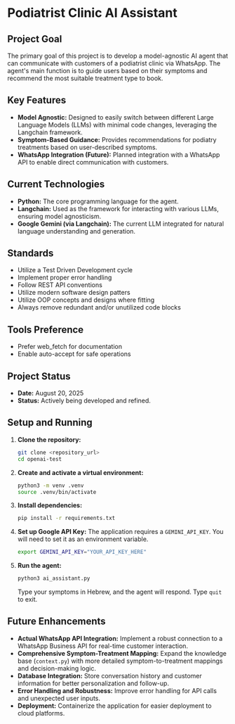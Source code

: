 # Podiatrist Clinic AI Assistant

## Project Goal
The primary goal of this project is to develop a model-agnostic AI agent that can communicate with customers of a podiatrist clinic via WhatsApp. The agent's main function is to guide users based on their symptoms and recommend the most suitable treatment type to book.

## Key Features
- **Model Agnostic:** Designed to easily switch between different Large Language Models (LLMs) with minimal code changes, leveraging the Langchain framework.
- **Symptom-Based Guidance:** Provides recommendations for podiatry treatments based on user-described symptoms.
- **WhatsApp Integration (Future):** Planned integration with a WhatsApp API to enable direct communication with customers.

## Current Technologies
- **Python:** The core programming language for the agent.
- **Langchain:** Used as the framework for interacting with various LLMs, ensuring model agnosticism.
- **Google Gemini (via Langchain):** The current LLM integrated for natural language understanding and generation.

## Standards
- Utilize a Test Driven Development cycle
- Implement proper error handling
- Follow REST API conventions
- Utilize modern software design patters
- Utilize OOP concepts and designs where fitting
- Always remove redundant and/or unutilized code blocks

## Tools Preference
- Prefer web_fetch for documentation
- Enable auto-accept for safe operations

## Project Status
- **Date:** August 20, 2025
- **Status:** Actively being developed and refined.

## Setup and Running
1.  **Clone the repository:**
    ```bash
    git clone <repository_url>
    cd openai-test
    ```
2.  **Create and activate a virtual environment:**
    ```bash
    python3 -m venv .venv
    source .venv/bin/activate
    ```
3.  **Install dependencies:**
    ```bash
    pip install -r requirements.txt
    ```
4.  **Set up Google API Key:**
    The application requires a `GEMINI_API_KEY`. You will need to set it as an environment variable.
    ```bash
    export GEMINI_API_KEY="YOUR_API_KEY_HERE"
    ```

5.  **Run the agent:**
    ```bash
    python3 ai_assistant.py
    ```
    Type your symptoms in Hebrew, and the agent will respond. Type `quit` to exit.

## Future Enhancements
- **Actual WhatsApp API Integration:** Implement a robust connection to a WhatsApp Business API for real-time customer interaction.
- **Comprehensive Symptom-Treatment Mapping:** Expand the knowledge base (`context.py`) with more detailed symptom-to-treatment mappings and decision-making logic.
- **Database Integration:** Store conversation history and customer information for better personalization and follow-up.
- **Error Handling and Robustness:** Improve error handling for API calls and unexpected user inputs.
- **Deployment:** Containerize the application for easier deployment to cloud platforms.